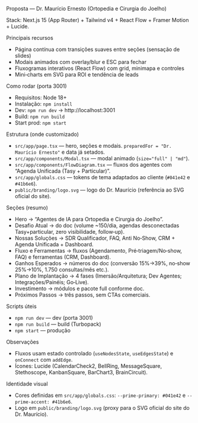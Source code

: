 Proposta — Dr. Maurício Ernesto (Ortopedia e Cirurgia do Joelho)

Stack: Next.js 15 (App Router) + Tailwind v4 + React Flow + Framer Motion + Lucide.

Principais recursos
- Página contínua com transições suaves entre seções (sensação de slides)
- Modais animados com overlay/blur e ESC para fechar
- Fluxogramas interativos (React Flow) com grid, minimapa e controles
- Mini‑charts em SVG para ROI e tendência de leads

Como rodar (porta 3001)
- Requisitos: Node 18+
- Instalação: `npm install`
- Dev: `npm run dev` → http://localhost:3001
- Build: `npm run build`
- Start prod: `npm start`

Estrutura (onde customizado)
- `src/app/page.tsx` — hero, seções e modais. `preparedFor = "Dr. Maurício Ernesto"` e data já setados.
- `src/app/components/Modal.tsx` — modal animado (`size="full" | "md"`).
- `src/app/components/FlowDiagram.tsx` — fluxos dos agentes com “Agenda Unificada (Tasy + Particular)”.
- `src/app/globals.css` — tokens de tema adaptados ao cliente (`#041e42` e `#41b6e6`).
- `public/branding/logo.svg` — logo do Dr. Maurício (referência ao SVG oficial do site).

Seções (resumo)
- Hero → “Agentes de IA para Ortopedia e Cirurgia do Joelho”.
- Desafio Atual → do doc (volume ~150/dia, agendas desconectadas Tasy+particular, zero visibilidade, follow‑up).
- Nossas Soluções → SDR Qualificador, FAQ, Anti No‑Show, CRM + Agenda Unificada + Dashboard.
- Fluxo e Ferramentas → fluxos (Agendamento, Pré‑triagem/No‑show, FAQ) e ferramentas (CRM, Dashboard).
- Ganhos Esperados → números do doc (conversão 15%→39%, no‑show 25%→10%, 1.750 consultas/mês etc.).
- Plano de Implantação → 4 fases (Imersão/Arquitetura; Dev Agentes; Integrações/Painéis; Go‑Live).
- Investimento → módulos e pacote full conforme doc.
- Próximos Passos → três passos, sem CTAs comerciais.

Scripts úteis
- `npm run dev` — dev (porta 3001)
- `npm run build` — build (Turbopack)
- `npm start` — produção

Observações
- Fluxos usam estado controlado (`useNodesState`, `useEdgesState`) e `onConnect` com `addEdge`.
- Ícones: Lucide (CalendarCheck2, BellRing, MessageSquare, Stethoscope, KanbanSquare, BarChart3, BrainCircuit).

Identidade visual
- Cores definidas em `src/app/globals.css`: `--prime-primary: #041e42` e `--prime-accent: #41b6e6`.
- Logo em `public/branding/logo.svg` (proxy para o SVG oficial do site do Dr. Maurício).
